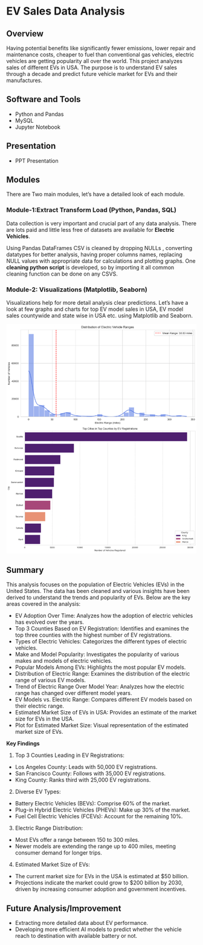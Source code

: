 
# EV Sales Data Analysis



## Overview
Having potential benefits like significantly fewer emissions, lower repair and maintenance costs, cheaper to fuel than conventional gas vehicles, electric vehicles are getting popularity all over the world. This project analyzes sales of different EVs in USA.
The purpose is to understand EV sales through a decade and predict future vehicle market for EVs and their manufactures.

## Software and Tools
* Python and Pandas
* MySQL
* Jupyter Notebook

## Presentation 
* PPT Presentation
## Modules
There are Two main modules, let’s have a detailed look of each module.

### Module-1:Extract Transform Load (Python, Pandas, SQL)

Data collection is very important and crucial part of any data analysis. There are lots paid and little less free of datasets are available for **Electric Vehicles**.

Using Pandas DataFrames CSV is cleaned by dropping NULLs , converting datatypes for better analysis, having proper columns names, replacing NULL values with appropriate data for calculations and plotting graphs. One **cleaning python script** is developed, so by importing it all common cleaning function can be done on any CSVS.

### Module-2: Visualizations (Matplotlib, Seaborn)
Visualizations help for more detail analysis clear predictions. Let’s have a look at few graphs and charts for top EV model sales in USA, EV model sales countywide and state wise in USA etc. using Matplotlib and Seaborn.


![graphs](https://github.com/MdRehaan75/EV_Sales_DataAnalysis/blob/main/image.png) 
## Summary
This analysis focuses on the population of Electric Vehicles (EVs) in the United States. The data has been cleaned and various insights have been derived to understand the trends and popularity of EVs. Below are the key areas covered in the analysis:

* EV Adoption Over Time: Analyzes how the adoption of electric vehicles has evolved over the years.
* Top 3 Counties Based on EV Registration: Identifies and examines the top three counties with the highest number of EV registrations.
* Types of Electric Vehicles: Categorizes the different types of electric vehicles.
* Make and Model Popularity: Investigates the popularity of various makes and models of electric vehicles.
* Popular Models Among EVs: Highlights the most popular EV models.
* Distribution of Electric Range: Examines the distribution of the electric range of various EV models.
* Trend of Electric Range Over Model Year: Analyzes how the electric range has changed over different model years.
* EV Models vs. Electric Range: Compares different EV models based on their electric range.
* Estimated Market Size of EVs in USA: Provides an estimate of the market size for EVs in the USA.
* Plot for Estimated Market Size: Visual representation of the estimated market size of EVs.

**Key Findings**

1. Top 3 Counties Leading in EV Registrations:

* Los Angeles County: Leads with 50,000 EV registrations.
* San Francisco County: Follows with 35,000 EV registrations.
* King County: Ranks third with 25,000 EV registrations.

2. Diverse EV Types:

* Battery Electric Vehicles (BEVs): Comprise 60% of the market.
* Plug-in Hybrid Electric Vehicles (PHEVs): Make up 30% of the market.
* Fuel Cell Electric Vehicles (FCEVs): Account for the remaining 10%.

3. Electric Range Distribution:

* Most EVs offer a range between 150 to 300 miles.
* Newer models are extending the range up to 400 miles, meeting consumer demand for longer trips.

4. Estimated Market Size of EVs:

* The current market size for EVs in the USA is estimated at $50 billion.
* Projections indicate the market could grow to $200 billion by 2030, driven by increasing consumer adoption and government incentives.
## Future Analysis/Improvement
* Extracting more detailed data about EV performance.
* Developing more efficient AI models to predict whether the vehicle reach to destination with available battery or not.

